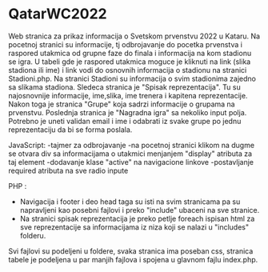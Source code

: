 # QatarWC2022
Web stranica za prikaz informacija o Svetskom prvenstvu 2022 u Kataru. 
Na pocetnoj stranici su informacije, tj odbrojavanje do pocetka prvenstva i raspored utakmica od grupne faze do finala i informacija na kom stadionu se igra.
U tabeli gde je raspored utakmica moguce je kliknuti na link (slika stadiona ili ime) i link vodi do osnovnih informacija o stadionu na stranici Stadioni.php.
Na stranici Stadioni su informacija o svim stadionima zajedno sa slikama stadiona.
Sledeca stranica je "Spisak reprezentacija". Tu su najosnovnije informacije, ime,slika, ime trenera i kapitena reprezentacije.
Nakon toga je stranica "Grupe" koja sadrzi informacije o grupama na prvenstvu.
Poslednja stranica je "Nagradna igra" sa nekoliko input polja. Potrebno je uneti validan email i ime i odabrati iz svake grupe po jednu reprezentaciju da bi se forma poslala. 



JavaScript:
  -tajmer za odbrojavanje
  -na pocetnoj stranici klikom na dugme se otvara div sa informacijama o utakmici menjanjem "display" atributa za taj element
  -dodavanje klase "active" na navigacione linkove
  -postavljanje required atributa na sve radio inpute
  
PHP :
  - Navigacija i footer i deo head taga su isti na svim stranicama pa su napravljeni kao posebni fajlovi  i preko "include" ubaceni na sve stranice.
  - Na stranici spisak reprezentacija je preko petlje foreach ispisan html za sve reprezentacije sa informacijama iz niza koji se nalazi u "includes" folderu.

Svi fajlovi su podeljeni u foldere, svaka stranica ima poseban css, stranica tabele je podeljena u par manjih fajlova i spojena u glavnom fajlu index.php.
